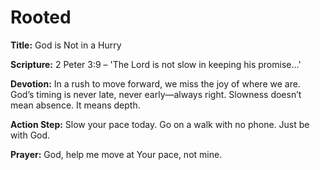 # Rooted

**Title:** God is Not in a Hurry

**Scripture:** 2 Peter 3:9 – 'The Lord is not slow in keeping his promise...'

**Devotion:**
In a rush to move forward, we miss the joy of where we are. God’s timing is never late, never early—always right. Slowness doesn’t mean absence. It means depth.

**Action Step:** Slow your pace today. Go on a walk with no phone. Just be with God.

**Prayer:**
God, help me move at Your pace, not mine.